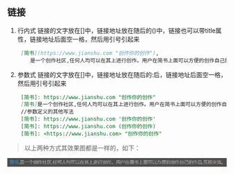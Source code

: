 ## 链接

1. 行内式
   链接的文字放在[]中，链接地址放在随后的()中，链接也可以带title属性，链接地址后面空一格，然后用引号引起来

   ```markdown
    [简书](https://www.jianshu.com "创作你的创作"),
       是一个创作社区,任何人均可以在其上进行创作。用户在简书上面可以方便的创作自己的作品,互相交流。 
   ```

   

2. 参数式
   链接的文字放在[]中，链接地址放在随后的:后，链接地址后面空一格，然后用引号引起来

   ```markdown
    [简书]: https://www.jianshu.com "创作你的创作"
    [简书]是一个创作社区,任何人均可以在其上进行创作。用户在简书上面可以方便的创作自己的作品,互相交流。
    //参数定义的其他写法
    [简书]: https://www.jianshu.com '创作你的创作'
    [简书]: https://www.jianshu.com (创作你的创作)
    [简书]: <https://www.jianshu.com> "创作你的创作"
   ```

> 以上两种方式其效果图都是一样的，如下：

![链接.png](img/13623636-94e98682ec1d1e8c.webp)

